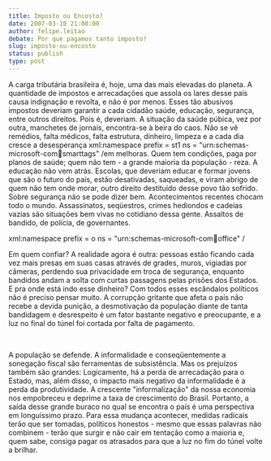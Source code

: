 ```yaml
---
title: Imposto ou Encosto?	
date: 2007-03-10 21:00:00
author: felipe.leitao
debate: Por que pagamos tanto imposto?
slug: imposto-ou-encosto
status: publish 
type: post
---
```


A carga tributária brasileira é, hoje, uma das mais elevadas do planeta. A quantidade de impostos e arrecadações que assola os lares desse país causa indignação e revolta, e não é por menos. Esses tão abusivos impostos deveriam garantir a cada cidadão saúde, educação, segurança, entre outros direitos. Pois é, deveriam. A situação da saúde púbica, vez por outra, manchetes de jornais, encontra-se à beira do caos. Não se vê remédios, falta médicos, falta estrutura, dinheiro, limpeza e a cada dia cresce a desesperança xml:namespace prefix = st1 ns = "urn:schemas-microsoft-com:office:smarttags" /em melhoras. Quem tem condições, paga por planos de saúde; quem não tem - a grande maioria da população - reza. A educação não vem atrás. Escolas, que deveriam educar e formar jovens que são o futuro do país, estão desativadas, saqueadas, e viram abrigo de quem não tem onde morar, outro direito destituído desse povo tão sofrido. Sobre segurança não se pode dizer bem. Acontecimentos recentes chocam todo o mundo. Assassinatos, seqüestros, crimes hediondos e cadeias vazias são situações bem vivas no cotidiano dessa gente. Assaltos de bandido, de polícia, de governantes. 


xml:namespace prefix = o ns = "urn:schemas-microsoft-com:office:office" / 


Em quem confiar? A realidade agora é outra: pessoas estão ficando cada vez mais presas em suas casas através de grades, muros, vigiadas por câmeras, perdendo sua privacidade em troca de segurança, enquanto bandidos andam a solta com curtas passagens pelas prisões dos Estados. E pra onde está indo esse dinheiro? Com todos esses escândalos políticos não é preciso pensar muito. A corrupção gritante que afeta o país não recebe a devida punição, a desmotivação da população diante de tanta bandidagem e desrespeito é um fator bastante negativo e preocupante, e a luz no final do túnel foi cortada por falta de pagamento. 


            


A população se defende. A informalidade e conseqüentemente a sonegação fiscal são ferramentas de subsistência. Mas os prejuízos também são grandes: Logicamente, há a perda de arrecadação para o Estado, mas, além disso, o impacto mais negativo da informalidade é a perda da produtividade. A crescente "informalização" da nossa economia nos empobreceu e deprime a taxa de crescimento do Brasil. Portanto, a saída desse grande buraco no qual se encontra o país é uma perspectiva em longuíssimo prazo. Para essa mudança acontecer, medidas radicais terão que ser tomadas, políticos honestos - mesmo que essas palavras não combinem - terão que surgir e não cair em tentação como a maioria e, quem sabe, consiga pagar os atrasados para que a luz no fim do túnel volte a brilhar. 


